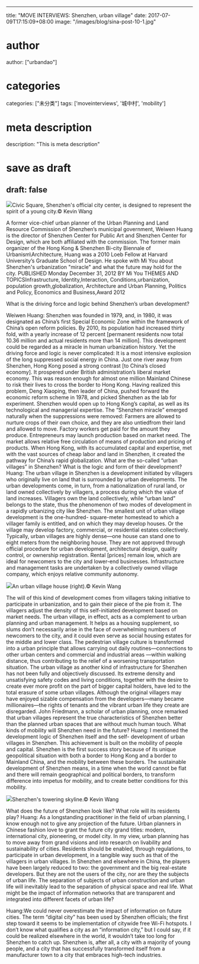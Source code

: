 
---
title: "MOVE INTERVIEWS:  Shenzhen, urban village"
date: 2017-07-09T17:15:09+08:00
image: "/images/blog/sina-post-10-1.jpg"
# author
author: ["urbandao"]
# categories
categories: ["未分类"]
tags: ['moveinterviews', '城中村', 'mobility']
# meta description
description: "This is meta description"
# save as draft
draft: false
---

![](/images/blog/sina-post-10-1.jpg)&#65279;Civic
Square, Shenzhen's official city center, is designed to represent
the spirit of a young city.&copy; Kevin
Wang

A former vice-chief urban planner of the Urban Planning
and Land Resource Commission of Shenzhen’s municipal government,
Weiwen Huang is the director of Shenzhen Center for Public Art
and Shenzhen Center for Design, which are
both affiliated with the commission. The former main organizer of
the Hong Kong &amp; Shenzhen Bi-city Biennale of
Urbanism\Architecture, Huang was a 2010 Loeb Fellow at Harvard
University’s Graduate School of Design. He spoke with Mi You about
Shenzhen's urbanization "miracle" and what the future may hold for
the city.
PUBLISHED
Monday December 31, 2012
BY Mi You
THEMES AND TOPICS
&#8203;Infrastructure, Identity,Interaction, Conditions,urbanization, population growth,globalization, Architecture and Urban
Planning,
Politics and
Policy,
Economics and
Business,Award 2012

What is the driving force and logic behind
Shenzhen’s urban development?

&#8203;Weiwen
Huang: Shenzhen was founded in
1979, and, in 1980, it was designated as China’s first Special
Economic Zone within the framework of China’s open reform policies.
By 2010, its population had increased thirty fold, with a yearly
increase of 12 percent [permanent residents now total 10.36 million
and actual residents more than 14 million].
This development could be regarded as a miracle in human
urbanization history. Yet the driving force and logic is never
complicated: It is a most intensive explosion of the long
suppressed social energy in China.
Just one river away from Shenzhen, Hong Kong posed a
strong contrast [to China’s closed economy]. It prospered under
British administration’s liberal market economy. This was reason
enough for almost one million Mainland Chinese to risk their lives
to cross the border to Hong Kong. Having realized this problem,
Deng Xiaoping, then leader of China, pushed forward the economic
reform scheme in 1978, and picked Shenzhen as the lab for
experiment. Shenzhen would open up to Hong Kong’s capital, as well
as its technological and managerial expertise.
The “Shenzhen miracle” emerged naturally when the
suppressions were removed: Farmers are allowed to nurture crops of
their own choice, and they are also
untiedfrom their land and allowed to move.
Factory workers get paid for the amount they produce. Entrepreneurs
may launch production based on market need. The market allows
relative free circulation of means of production and pricing of
products. When Hong Kong, with its accumulated capital and
expertise, met with the vast sources of cheap labor and land in
Shenzhen, it created the pathway for China’s rapid
globalization.
What are the so-called “urban villages” in
Shenzhen? What is the logic and form of their
development?
Huang:
The urban village in
Shenzhen is a development initiated by villagers who originally
live on land that is surrounded by urban developments. The urban
developments come, in turn, from a nationalization of rural land,
or land owned collectively by villagers, a process during which the
value of land increases. Villagers own the land collectively, while
“urban land” belongs to the state, thus the phenomenon of two modes
of development in a rapidly urbanizing city like Shenzhen. The
smallest unit of urban village development is the one-hundred-
square-meter homestead to which a villager family is entitled, and
on which they may develop houses. Or the village may develop
factory, commercial, or residential estates collectively.
Typically, urban villages are highly dense—one house can stand one
to eight meters from the neighboring house. They are not approved
through official procedure for urban development, architectural
design, quality control, or ownership registration. Rental [prices]
remain low, which are ideal for newcomers to the city and lower-end
businesses. Infrastructure and management tasks are undertaken by a
collectively owned village company, which enjoys relative community
autonomy.

![](/images/blog/sina-post-10-2.jpg)&#65279;An
urban village house (right).&copy; Kevin
Wang

The will of this kind of development comes from villagers
taking initiative to participate in urbanization, and to gain their
piece of the pie from it. The villagers adjust the density of this
self-initiated development based on market needs. The urban
village, in effect, acts as a complement to urban planning and
urban management. It helps as a housing supplement, so slums don’t
necessarily arise in the face of overwhelming numbers of newcomers
to the city, and it could even serve as social housing estates for
the middle and lower class. The pedestrian village culture is
transformed into a urban principle that allows carrying out daily
routines—connections to other urban centers and commercial and
industrial areas —within walking distance, thus contributing to the
relief of a worsening transportation situation.
The urban village as another kind of infrastructure for
Shenzhen has not been fully and objectively discussed. Its extreme
density and unsatisfying safety codes and living
conditions, together with the desire to
create ever more profit on the part of bigger capital holders, have
led to the total erasure of some urban villages. Although the
original villagers may have enjoyed sizable compensation from the
developers—many became millionaires—the rights of tenants and the
vibrant urban life they create are disregarded. John Friedmann, a
scholar of urban planning, once remarked that urban villages
represent the true characteristics of Shenzhen better than the
planned urban spaces that are without much human touch.
What kinds of mobility will Shenzhen need in
the future?
Huang: I
mentioned the development logic of Shenzhen itself and the self-
development of urban villages in Shenzhen. This achievement is
built on the mobility of people and capital. Shenzhen is the first
success story because of its unique geopolitical situation with
both a border to Hong Kong and a border to Mainland China, and the
mobility between these borders. The sustainable development of
Shenzhen means, in a time when the world cannot be flat and there
will remain geographical and political borders, to transform
difference into impetus for mobility, and to create better
conditions for this mobility.

![](/images/blog/sina-post-10-3.jpg)&#65279;Shenzhen's
towering skyline.&copy; Kevin Wang

What does the future of Shenzhen look like? What role
will its residents play? Huang: As a longstanding
practitioner in the field of urban planning, I know enough not to
give any projection of the future. Urban planners in Chinese
fashion love to grant the future city grand titles: modern,
international city, pioneering, or model city. In my view, urban
planning has to move away from grand visions and into research on
livability and sustainability of cities. Residents should be
enabled, through regulations, to participate in urban development,
in a tangible way such as that of the villagers in urban villages.
In Shenzhen and elsewhere in China, the players have been largely
reduced to two: the government and the big real-estate developers.
But they are not the users of the city, nor are they the subjects
of urban life. The separation of subjects of urban construction and
urban life will inevitably lead to the separation of physical space
and real life.
What might be the impact of information
networks that are transparent and integrated into different facets
of urban life?

Huang:We
could never overestimate the impact of information on future
cities. The term “digital city” has been used by Shenzhen
officials; the first step toward it seems to be implementation of
citywide free Wi-Fi hotspots. I don’t know what qualifies a city as
an “information city,” but I could say, if it could be realized
elsewhere in the world, it wouldn’t take too long for Shenzhen to
catch up. Shenzhen is, after all, a city with a majority of young
people, and a city that has successfully transformed itself from a
manufacturer town to a city that embraces high-tech
industries.
